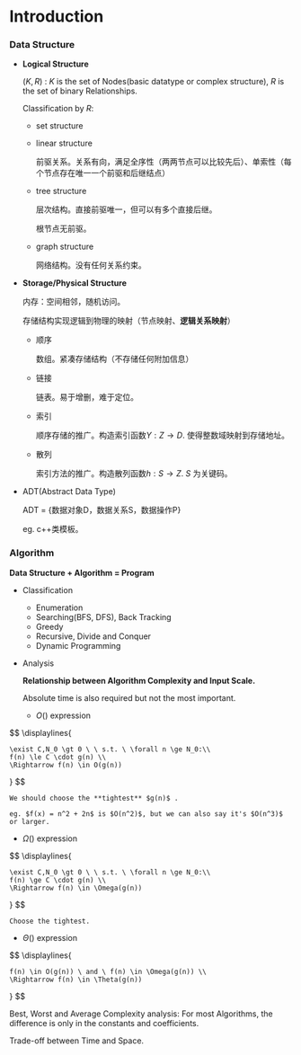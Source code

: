 # Introduction

### Data Structure

* **Logical Structure**

  $(K,R)$ : $K$ is the set of Nodes(basic datatype or complex structure), $R$ is the set of binary Relationships.

  Classification by $R$:

  * set structure

  * linear structure

    前驱关系。关系有向，满足全序性（两两节点可以比较先后）、单索性（每个节点存在唯一一个前驱和后继结点）

  * tree structure

    层次结构。直接前驱唯一，但可以有多个直接后继。

    根节点无前驱。

  * graph structure

    网络结构。没有任何关系约束。

* **Storage/Physical Structure**

  内存：空间相邻，随机访问。

  存储结构实现逻辑到物理的映射（节点映射、**逻辑关系映射**）

  * 顺序

    数组。紧凑存储结构（不存储任何附加信息）

  * 链接

    链表。易于增删，难于定位。

  * 索引

    顺序存储的推广。构造索引函数$Y:Z\rightarrow D$. 使得整数域映射到存储地址。

  * 散列

    索引方法的推广。构造散列函数$h:S\rightarrow Z$.  $S$ 为关键码。

* ADT(Abstract Data Type)

  ADT = {数据对象D，数据关系S，数据操作P}

  eg. c++类模板。

### Algorithm

**Data Structure + Algorithm = Program**

* Classification

  * Enumeration
  * Searching(BFS, DFS), Back Tracking
  * Greedy
  * Recursive, Divide and Conquer
  * Dynamic Programming

* Analysis

  **Relationship between Algorithm Complexity and Input Scale.**

  Absolute time is also required but not the most important.

  * $O()$ expression
    

$$
\displaylines{

    \exist C,N_0 \gt 0 \ \ s.t. \ \forall n \ge N_0:\\
    f(n) \le C \cdot g(n) \\
    \Rightarrow f(n) \in O(g(n))
    
}
$$


    We should choose the **tightest** $g(n)$ .

    eg. $f(x) = n^2 + 2n$ is $O(n^2)$, but we can also say it's $O(n^3)$ or larger.

  * $\Omega()$ expression
    

$$
\displaylines{

    \exist C,N_0 \gt 0 \ \ s.t. \ \forall n \ge N_0:\\
    f(n) \ge C \cdot g(n) \\
    \Rightarrow f(n) \in \Omega(g(n))
    
}
$$


    Choose the tightest.

  * $\Theta()$ expression
    

$$
\displaylines{

    f(n) \in O(g(n)) \ and \ f(n) \in \Omega(g(n)) \\
    \Rightarrow f(n) \in \Theta(g(n))
    
}
$$


  Best, Worst and Average Complexity analysis: For most Algorithms, the difference is only in the constants and coefficients.

  Trade-off between Time and Space.
